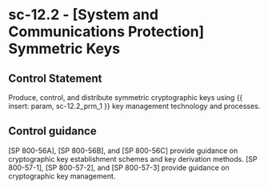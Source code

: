 # sc-12.2 - \[System and Communications Protection\] Symmetric Keys

## Control Statement

Produce, control, and distribute symmetric cryptographic keys using {{ insert: param, sc-12.2_prm_1 }} key management technology and processes.

## Control guidance

[SP 800-56A], [SP 800-56B], and [SP 800-56C] provide guidance on cryptographic key establishment schemes and key derivation methods. [SP 800-57-1], [SP 800-57-2], and [SP 800-57-3] provide guidance on cryptographic key management.
